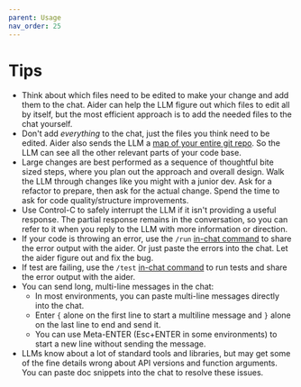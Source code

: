 ```yaml
---
parent: Usage
nav_order: 25
---
```


# Tips

- Think about which files need to be edited to make your change and add them to the chat.
Aider can help the LLM figure out which files to edit all by itself, but the most efficient approach is to add the needed files to the chat yourself.
- Don't add *everything* to the chat, just the files you think need to be edited.
Aider also sends the LLM a [map of your entire git repo](https://aider.chat/docs/repomap.html).
So the LLM can see all the other relevant parts of your code base.
- Large changes are best performed as a sequence of thoughtful bite sized steps, where you plan out the approach and overall design. Walk the LLM through changes like you might with a junior dev. Ask for a refactor to prepare, then ask for the actual change. Spend the time to ask for code quality/structure improvements.
- Use Control-C to safely interrupt the LLM if it isn't providing a useful response. The partial response remains in the conversation, so you can refer to it when you reply to the LLM with more information or direction.
- If your code is throwing an error, 
use the `/run` [in-chat command](/docs/commands.html)
to share the error output with the aider.
Or just paste the errors into the chat. Let the aider figure out and fix the bug.
- If test are failing, use the `/test` [in-chat command](/docs/commands.html)
to run tests and
share the error output with the aider.
- You can send long, multi-line messages in the chat:
  - In most environments, you can paste multi-line messages directly into the chat.
  - Enter `{` alone on the first line to start a multiline message and `}` alone on the last line to end and send it.
  - You can use Meta-ENTER (Esc+ENTER in some environments) to start a new line without sending the message.
- LLMs know about a lot of standard tools and libraries, but may get some of the fine details wrong about API versions and function arguments.
You can paste doc snippets into the chat to resolve these issues.

